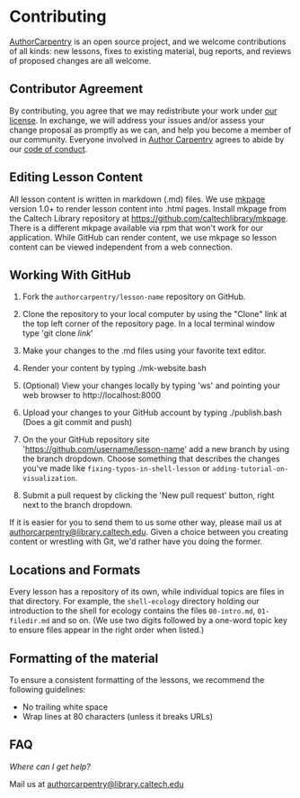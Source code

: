 # Contributing

[AuthorCarpentry](http://authorcarpentry.github.io) is an open source project,
and we welcome contributions of all kinds:
new lessons,
fixes to existing material,
bug reports,
and reviews of proposed changes are all welcome.

## Contributor Agreement

By contributing,
you agree that we may redistribute your work under [our license](LICENSE.md).
In exchange,
we will address your issues and/or assess your change proposal as promptly as we can,
and help you become a member of our community.
Everyone involved in [Author Carpentry](http://authorcarpentry.github.io)
agrees to abide by our [code of conduct](CONDUCT.md).

## Editing Lesson Content

All lesson content is written in markdown (.md) files.  We use [mkpage](https://github.com/caltechlibrary/mkpage) 
 version 1.0+ to render lesson content into .html pages.  Install mkpage from the Caltech
Library repository at https://github.com/caltechlibrary/mkpage.  There is
a different mkpage available via rpm that won't work for our application.
While GitHub can render content, we use mkpage so lesson content can
be viewed independent from a web connection.  

## Working With GitHub

1.  Fork the `authorcarpentry/lesson-name` repository on GitHub.  

2.  Clone the repository to your local computer by using the "Clone"
    link at the top left corner of the repository page.  In a local
    terminal window type 'git clone *link*'

3.  Make your changes to the .md files using your favorite text editor.  

4.  Render your content by typing ./mk-website.bash

5.  (Optional) View your changes locally by typing 'ws' and pointing your web browser to http://localhost:8000

6.  Upload your changes to your GitHub account by typing ./publish.bash (Does a
    git commit and push)

7.  On the your GitHub repository site 'https://github.com/username/lesson-name' add a new branch by using the branch
    dropdown.  Choose something that describes the changes you've made like `fixing-typos-in-shell-lesson`
    or `adding-tutorial-on-visualization`.   

8.  Submit a pull request by clicking the 'New pull request' button, right next
    to the branch dropdown. 

If it is easier for you to send them to us some other way,
please mail us at [authorcarpentry@library.caltech.edu](mailto:authorcarpentry@library.caltech.edu).
Given a choice between you creating content or wrestling with Git,
we'd rather have you doing the former.

## Locations and Formats

Every lesson has a repository of its own, while individual topics are files
in that directory.  For example, the `shell-ecology` directory holding our
introduction to the shell for ecology contains the files `00-intro.md`, 
`01-filedir.md` and so on.  (We use two digits followed by a one-word topic 
key to ensure files
appear in the right order when listed.)

## Formatting of the material

To ensure a consistent formatting of the lessons, we recommend the following
guidelines:

- No trailing white space
- Wrap lines at 80 characters (unless it breaks URLs)


## FAQ

*Where can I get help?*

Mail us at [authorcarpentry@library.caltech.edu](mailto:authorcarpentry@library.caltech.edu)     
